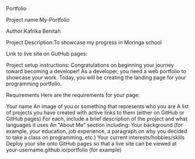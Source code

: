 Portfolio

Project name:My-Portfolio

Author:Kafrika Benitah

Project Description:To showcase my progress in Moringa school

Link to live site on GutHub pages:

Project setup instructions:
Congratulations on beginning your journey toward becoming a developer! As a developer, you need a web portfolio to showcase your work. Today, you will be creating the landing page for your programming portfolio. 

Requirements
Here are the requirements for your page:

Your name
An image of you or something that represents who you are
A list of projects you have created with active links to them (either on GitHub or GitHub pages)
For each, include a brief description of the project and what languages it uses
An "About Me" section including:
Your background (for example, your education, job experience, a paragraph on why you decided to take a class on programming, etc.)
Your current interests/hobbies/skills
Deploy your site onto GitHub pages so that a live site can be viewed at your-username.github.io/portfolio (for example)
